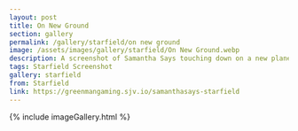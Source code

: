 ```yaml
---
layout: post
title: On New Ground
section: gallery
permalink: /gallery/starfield/on new ground
image: /assets/images/gallery/starfield/On New Ground.webp
description: A screenshot of Samantha Says touching down on a new planet from Starfield, taken by Samantha Says.
tags: Starfield Screenshot
gallery: starfield
from: Starfield
link: https://greenmangaming.sjv.io/samanthasays-starfield
---
```

{% include imageGallery.html %}